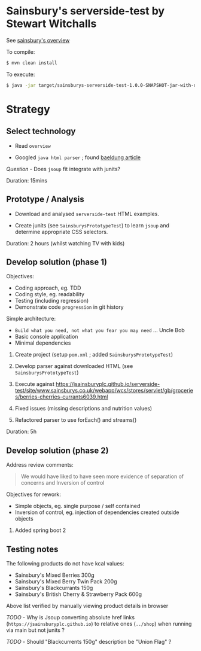 # Sainsbury's serverside-test by Stewart Witchalls

See [sainsbury's overview](https://jsainsburyplc.github.io/serverside-test/)

To compile:
```bash
$ mvn clean install
```

To execute:
```bash
$ java -jar target/sainsburys-serverside-test-1.0.0-SNAPSHOT-jar-with-dependencies.jar
```

# Strategy

## Select technology

* Read `overview`

* Googled `java html parser` ; found [baeldung article](https://www.baeldung.com/java-with-jsoup)

*Question* - Does `jsoup` fit integrate with junits?

Duration: 15mins

## Prototype / Analysis

* Download and analysed `serverside-test` HTML examples.

* Create junits (see `SainsburysPrototypeTest`) to learn `jsoup` and determine appropriate CSS selectors.

Duration: 2 hours (whilst watching TV with kids)

## Develop solution (phase 1)

Objectives:
  * Coding approach, eg. TDD
  * Coding style, eg. readability
  * Testing (including regression)
  * Demonstrate code `progression` in git history

Simple architecture:
  * `Build what you need, not what you fear you may need` ... Uncle Bob
  * Basic console application
  * Minimal dependencies

1) Create project (setup `pom.xml` ; added `SainsburysPrototypeTest`)

2) Develop parser against downloaded HTML (see `SainsburysPrototypeTest`)

3) Execute against https://jsainsburyplc.github.io/serverside-test/site/www.sainsburys.co.uk/webapp/wcs/stores/servlet/gb/groceries/berries-cherries-currants6039.html

4) Fixed issues (missing descriptions and nutrition values)

5) Refactored parser to use forEach() and streams()

Duration: 5h

## Develop solution (phase 2)

Address review comments:

> We would have liked to have seen more evidence of
> separation of concerns and Inversion of control

Objectives for rework:
  * Simple objects, eg. single purpose / self contained
  * Inversion of control, eg. injection of dependencies created outside objects

1) Added spring boot 2

## Testing notes

The following products do not have kcal values:

* Sainsbury's Mixed Berries 300g
* Sainsbury's Mixed Berry Twin Pack 200g
* Sainsbury's Blackcurrants 150g
* Sainsbury's British Cherry & Strawberry Pack 600g

Above list verified by manually viewing product details in browser

*TODO* - Why is Jsoup converting absolute href links (`https://jsainsburyplc.github.io`)
to relative ones (`../shop`) when running via main but not junits ?

*TODO* - Should "Blackcurrents 150g" description be "Union Flag" ?
